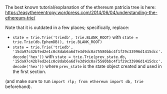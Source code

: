 The best known tutorial/explanation of the ethereum patricia tree is here:
https://easythereentropy.wordpress.com/2014/06/04/understanding-the-ethereum-trie/

Note that it is outdated in a few places; specifically, replace:

* `state = trie.Trie('triedb', trie.BLANK_ROOT)` with `state = trie.Trie(db.EphemDB(), trie.BLANK_ROOT)`
* `state = trie.Trie('triedb', '15da97c42b7ed2e1c0c8dab6a6d7e3d9dc0a75580bbc4f1f29c33996d1415dcc'.decode('hex'))` with `state = trie.Trie(prev_state.db, '15da97c42b7ed2e1c0c8dab6a6d7e3d9dc0a75580bbc4f1f29c33996d1415dcc'.decode('hex'))` where `prev_state` is the state object created and used in the first section.

(and make sure to run `import rlp; from ethereum import db, trie` beforehand).